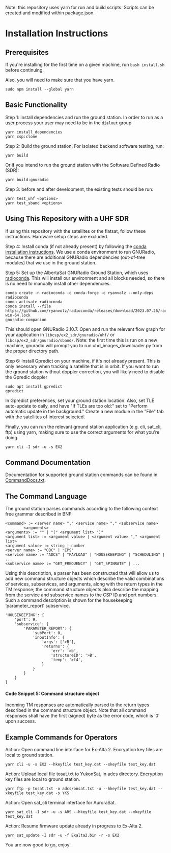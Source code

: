 Note: this repository uses yarn for run and build scripts. Scripts can be created and modified within package.json.

# Installation Instructions

## Prerequisites

If you're installing for the first time on a given machine, run `bash install.sh` before continuing.

Also, you will need to make sure that you have yarn.

```
sudo npm install --global yarn
```

## Basic Functionality

Step 1: install dependencies and run the ground station. In order to run as a user process your user may need to be in the `dialout` group

```
yarn install_dependencies
yarn csp:clone
```

Step 2: Build the ground station. For isolated backend software testing, run:
```
yarn build
```
Or if you intend to run the ground station with the Software Defined Radio (SDR):
```
yarn build:gnuradio
```
Step 3: before and after development, the existing tests should be run:

```
yarn test_uhf <options>
yarn test_sband <options>
```

## Using This Repository with a UHF SDR

If using this repository with the satellites or the flatsat, follow these instructions. Hardware setup steps are excluded.

Step 4: Install conda (if not already present) by following the [conda installation instructions](https://docs.conda.io/projects/conda/en/latest/user-guide/install/index.html#installing-conda-on-a-system-that-has-other-python-installations-or-packages). We use a conda environment to run GNURadio, because there are additional GNURadio dependencies (out-of-tree modules) that we use in the ground station.

Step 5: Set up the AlbertaSat GNURadio Ground Station, which uses [radioconda](https://github.com/ryanvolz/radioconda). This will install our environment and all blocks needed, so there is no need to manually install other dependencies.
```
conda create -n radioconda -c conda-forge -c ryanvolz --only-deps radioconda
conda activate radioconda
conda install --file https://github.com/ryanvolz/radioconda/releases/download/2023.07.26/radioconda-win-64.lock
gnuradio-companion
```

This should open GNURadio 3.10.7. Open and run the relevant flow graph for your application in `libcsp/ex2_sdr/gnuradio/uhf/` or  `libcsp/ex2_sdr/gnuradio/sband/`. Note: the first time this is run on a new machine, gnuradio will prompt you to run uhd_images_downloader.py from the proper directory path.  

Step 6: Install Gpredict on your machine, if it's not already present. This is only necessary when tracking a satellite that is in orbit. If you want to run the ground station without doppler correction, you will likely need to disable the Gpredic doppler

```
sudo apt install gpredict
gpredict
```

In Gpredict preferences, set your ground station location. Also, set TLE auto-update to daily, and have "If TLEs are too old:" set to "Perform automatic update in the background." Create a new module in the "File" tab with the satellites of interest selected.

Finally, you can run the relevant ground station application (e.g. cli, sat_cli, ftp) using yarn, making sure to use the correct arguments for what you're doing.

```
yarn cli -I sdr -u -s EX2
```

## Command Documentation
Documentation for supported ground station commands can be found in [CommandDocs.txt](https://github.com/AlbertaSat/ex2_ground_station_software/blob/update-readme/CommandDocs.txt).

## The Command Language

The ground station parses commands according to the following context free grammar described in BNF:

    <command> := <server name> "." <service name> "." <subservice name>
            <arguments>
    <arguments> := "" | "(" <argument list> ")"
    <argument list> := <argument value> | <argument value> "," <argument list>
    <argument value> := string | number
    <server name> := "OBC" | "EPS"
    <service name> := "ADCS" | "PAYLOAD" | "HOUSEKEEPING" | "SCHEDULING" | ...
    <subservice name> := "GET_FREQUENCY" | "GET_SPINRATE" | ...


Using this description, a parser has been constructed that will allow us to add new command structure objects which describe the valid combinations of services, subservices, and arguments, along with the return types in the TM response; the command structure objects also describe the mapping from the service and subservice names to the CSP ID and port numbers. Such a command description is shown for the housekeeping ‘parameter_report’ subservice.

```
'HOUSEKEEPING': {
    'port': 9,
    'subservice': {
        'PARAMETER_REPORT': {
            'subPort': 0,
            'inoutInfo': {
                'args': ['>B'],
                'returns': {
                    'err': '>b',
                    'structureID': '>B',
                    'temp': '>f4',
                }
            }
        }
    }
}
```

#### Code Snippet 5: Command structure object
Incoming TM responses are automatically parsed to the return types described in the command structure object. Note that all command responses shall have the first (signed) byte as the error code, which is ‘0’ upon success.

## Example Commands for Operators

Action: Open command line interface for Ex-Alta 2. Encryption key files are local to ground station.
```
yarn cli -u -s EX2 --hkeyfile test_key.dat --xkeyfile test_key.dat
```

Action: Upload local file tosat.txt to YukonSat, in adcs directory. Encryption key files are local to ground station.
```
yarn ftp -p tosat.txt -o adcs/onsat.txt -u --hkeyfile test_key.dat --xkeyfile test_key.dat -s YKS
```

Action: Open sat_cli terminal interface for AuroraSat.
```
yarn sat_cli -I sdr -u -s ARS --hkeyfile test_key.dat --xkeyfile test_key.dat
```
Action: Resume firmware update already in progress to Ex-Alta 2.
```
yarn sat_update -I sdr -u -f Exalta2.bin -r -s EX2
```

You are now good to go, enjoy!
